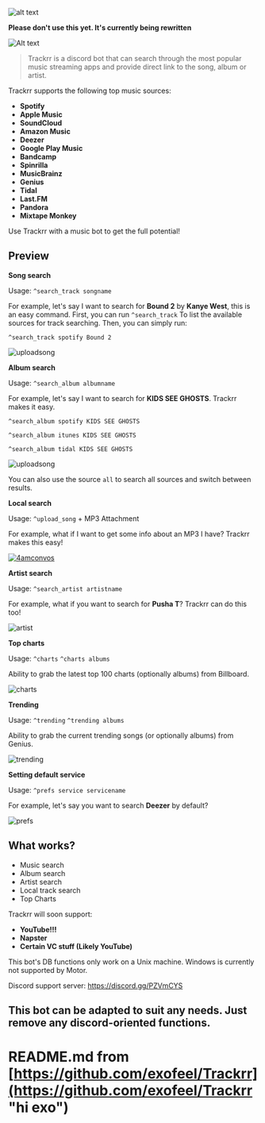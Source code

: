 ![alt text][logo]


**Please don't use this yet. It's currently being rewritten**

[logo]: https://media.discordapp.net/attachments/451356934579421184/454714142977163276/Group.png "Introducing Trackrr"
![Alt text](https://media.discordapp.net/attachments/454821463715872779/454823250585714699/Artboard.png?width=1080&height=80)
> Trackrr is a discord bot that can search through the most popular music streaming apps and provide direct link to the song, album or artist.

Trackrr supports the following top music sources:
* **Spotify**
* **Apple Music**
* **SoundCloud**
* **Amazon Music**
* **Deezer**
* **Google Play Music**
* **Bandcamp**
* **Spinrilla**
* **MusicBrainz**
* **Genius**
* **Tidal**
* **Last.FM**
* **Pandora**
* **Mixtape Monkey**

Use Trackrr with a music bot to get the full potential!

## Preview

**Song search**

Usage: ```^search_track songname```

For example, let's say I want to search for **Bound 2** by **Kanye West**, this is an easy command. First, you can run ```^search_track``` To list the available sources for track searching. Then, you can simply run:

```^search_track spotify Bound 2```

![uploadsong](https://i.gyazo.com/f25294332e413fc87bf7b09ac7147a3e.png)

**Album search**

Usage: ```^search_album albumname```

For example, let's say I want to search for **KIDS SEE GHOSTS**. Trackrr makes it easy.

```^search_album spotify KIDS SEE GHOSTS```

```^search_album itunes KIDS SEE GHOSTS```

```^search_album tidal KIDS SEE GHOSTS```

![uploadsong](https://i.gyazo.com/51c92fcb0ec977cb3d8add7c5d783bb8.png)

You can also use the source ```all``` to search all sources and switch between results.

**Local search**

Usage: ```^upload_song``` + MP3 Attachment

For example, what if I want to get some info about an MP3 I have? Trackrr makes this easy!

[![4amconvos](https://i.gyazo.com/b4ac173c04bb1b47978cc9eac683b090.png)](https://soundcloud.com/4amconvos)

**Artist search**

Usage: ```^search_artist artistname```

For example, what if you want to search for **Pusha T**? Trackrr can do this too!

![artist](https://i.gyazo.com/7d33394b56834ca32dc4c5db068806fe.png)

**Top charts**

Usage: ```^charts``` ```^charts albums```

Ability to grab the latest top 100 charts (optionally albums) from Billboard.

![charts](https://i.gyazo.com/641b366d17aa12b16254e373bcf4a452.png)

**Trending**

Usage: ```^trending``` ```^trending albums```

Ability to grab the current trending songs (or optionally albums) from Genius.

![trending](https://i.gyazo.com/eb28c98c6dd17bcc554f63942db816c9.png)

**Setting default service**

Usage: ```^prefs service servicename```

For example, let's say you want to search **Deezer** by default?

![prefs](https://i.gyazo.com/430966da5afae93621a2f53a578b626b.png)

## What works?
- Music search
- Album search
- Artist search
- Local track search
- Top Charts

Trackrr will soon support:
* **YouTube!!!**
* **Napster**
* **Certain VC stuff (Likely YouTube)**

This bot's DB functions only work on a Unix machine. Windows is currently not supported by Motor.

Discord support server: https://discord.gg/PZVmCYS

## This bot can be adapted to suit any needs. Just remove any discord-oriented functions.
# README.md from [https://github.com/exofeel/Trackrr](https://github.com/exofeel/Trackrr "hi exo")
